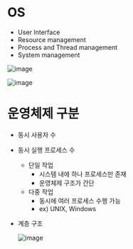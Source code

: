 <h1> OS </h1>

- User Interface
- Resource management
- Process and Thread management
- System management

![image](https://github.com/youbeen2798/Deep-CS-study_for_interview/assets/62228401/eb5d795c-2876-4bea-9af0-4b4abe556968)

![image](https://github.com/youbeen2798/Deep-CS-study_for_interview/assets/62228401/9406756f-799f-4420-b39c-62e431635c33)

<h1> 운영체제 구분 </h1>

- 동시 사용자 수
- 동시 실행 프로세스 수
    - 단일 작업
      - 시스템 내에 하나 프로세스만 존재
      - 운영체제 구조가 간단
    - 다중 작업
      - 동시에 여러 프로세스 수행 가능
      - ex) UNIX, Windows

- 계층 구조

  ![image](https://github.com/youbeen2798/Deep-CS-study_for_interview/assets/62228401/3dbe69d1-2719-4561-8cb4-06ef36366281)

